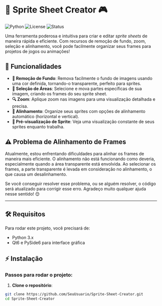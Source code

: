 # 🎨 **Sprite Sheet Creator** 🎮

![Python](https://img.shields.io/badge/Python-3.8+-blue?logo=python)
![License](https://img.shields.io/badge/License-MIT-green)
![Status](https://img.shields.io/badge/status-em%20desenvolvimento-yellow)

Uma ferramenta poderosa e intuitiva para criar e editar *sprite sheets* de maneira rápida e eficiente. Com recursos de remoção de fundo, zoom, seleção e alinhamento, você pode facilmente organizar seus frames para projetos de jogos ou animações!

## 🚀 Funcionalidades

- **🧹 Remoção de Fundo**: Remova facilmente o fundo de imagens usando uma cor definida, tornando-o transparente, perfeito para sprites.
- **📏 Seleção de Áreas**: Selecione e mova partes específicas de sua imagem, criando os frames do seu sprite sheet.
- **🔍 Zoom**: Aplique zoom nas imagens para uma visualização detalhada e precisa.
- **📐 Alinhamento**: Organize seus sprites com opções de alinhamento automático (horizontal e vertical).
- **🌟 Pré-visualização de Sprite**: Veja uma visualização constante de seus sprites enquanto trabalha.

## ⚠️ Problema de Alinhamento de Frames

Atualmente, estou enfrentando dificuldades para alinhar os frames de maneira mais eficiente. O alinhamento não está funcionando como deveria, especialmente quando a área transparente está envolvida. Ao selecionar os frames, a parte transparente é levada em consideração no alinhamento, o que causa um desalinhamento.

Se você conseguir resolver esse problema, ou se alguém resolver, o código será atualizado para corrigir esse erro. Agradeço muito qualquer ajuda nesse sentido! 😊

---

## 🛠️ Requisitos

Para rodar este projeto, você precisará de:

- Python 3.x
- Qt6 e PySide6 para interface gráfica

## ⚡ Instalação

### Passos para rodar o projeto:

1. **Clone o repositório**:

```bash
git clone https://github.com/SeuUsuario/Sprite-Sheet-Creator.git
cd Sprite-Sheet-Creator
